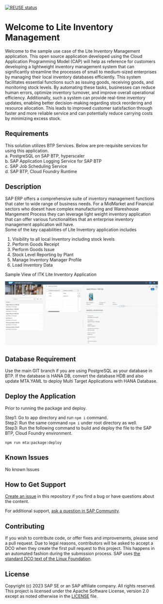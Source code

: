 [![REUSE status](https://api.reuse.software/badge/github.com/SAP-samples/liteinventorymanagement)](https://api.reuse.software/info/github.com/SAP-samples/liteinventorymanagement)

# Welcome to Lite Inventory Management
Welcome to the sample use case of the Lite Inventory Management application. This open source application developed using the Cloud Application Programming Model (CAP) will help as reference for customers developing a lightweight inventory management system that can significantly streamline the processes of small to medium-sized enterprises by managing their local inventory databases efficiently. This system facilitates essential functions such as issuing goods, receiving goods, and monitoring stock levels. By automating these tasks, businesses can reduce human errors, optimize inventory turnover, and improve overall operational efficiency. Additionally, such a system can provide real-time inventory updates, enabling better decision-making regarding stock reordering and resource allocation. This leads to improved customer satisfaction through faster and more reliable service and can potentially reduce carrying costs by minimizing excess stock.

## Requirements
This solution utilizes BTP Services. Below are pre-requisite services for using this application. \
a. PostgreSQL on SAP BTP, hyperscaler \
b. SAP Application Logging Service for SAP BTP \
c. SAP Job Scheduling Service \
d. SAP BTP, Cloud Foundry Runtime

## Description
SAP ERP offers a comprehensive suite of inventory management functions that cater to wide range of business needs. For a MidMarket and Financial sectors who doesnt have complex manufacturing and Wareshouse Mangement Process
they can leverage light weight inventory application that can offer various functionalities that an enterprise inventory management application will have.  
Some of the key capabilities of Lite Inventory application includes 
1. Visibility to all local Inventory including stock levels
2. Perform Goods Receipt
3. Perform Goods Issue
4. Stock Level Reporting by Plant
5. Manage Inventory Manager Profile
6. Load Inventory Data


Sample View of ITK Lite Inventory Application

![Reference Image](/liteinventory.jpg)

## Database Requirement
Use the main GIT branch if you are using PostgreSQL as your database in BTP. If the database is HANA DB, convert the database HDB and also update MTA.YAML to deploy Multi Target Applications with HANA Database.

## Deploy the Application
Prior to running the package and deploy.

Step1: Go to app directory and run `npm i` command.\
Step2: Run the same command `npm i` under root directory as well.\
Step3: Run the following command to build and deploy the file to the SAP BTP, Cloud Foundry environment.

```
npm run mta:package:deploy
```

## Known Issues
No known Issues

## How to Get Support
[Create an issue](https://github.com/SAP-samples/liteinventorymanagement/issues) in this repository if you find a bug or have questions about the content.
 
For additional support, [ask a question in SAP Community](https://answers.sap.com/questions/ask.html).

## Contributing
If you wish to contribute code, or offer fixes and improvements, please send a pull request. Due to legal reasons, contributors will be asked to accept a DCO when they create the first pull request to this project. This happens in an automated fashion during the submission process. SAP uses [the standard DCO text of the Linux Foundation](https://developercertificate.org/).

## License
Copyright (c) 2023 SAP SE or an SAP affiliate company. All rights reserved. This project is licensed under the Apache Software License, version 2.0 except as noted otherwise in the [LICENSE](LICENSE) file.